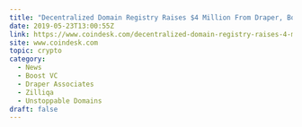 ```yaml
---
title: "Decentralized Domain Registry Raises $4 Million From Draper, Boost VC"
date: 2019-05-23T13:00:55Z
link: https://www.coindesk.com/decentralized-domain-registry-raises-4-million-from-draper-boost-vc?utm_medium=RSS&utm_source=hune
site: www.coindesk.com
topic: crypto
category:
  - News
  - Boost VC
  - Draper Associates
  - Zilliqa
  - Unstoppable Domains
draft: false
---
```

